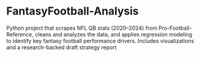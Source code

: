 # FantasyFootball-Analysis
Python project that scrapes NFL QB stats (2020–2024) from Pro-Football-Reference, cleans and analyzes the data, and applies regression modeling to identify key fantasy football performance drivers. Includes visualizations and a research-backed draft strategy report
